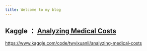 ```yaml
---
title: Welcome to my blog
---
```

## Kaggle ： [Analyzing Medical Costs](<http://example.com/Hello World.html> "Title")
https://www.kaggle.com/code/twyixuanli/analyzing-medical-costs
